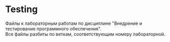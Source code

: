 # Testing

Файлы к лабораторным работам по дисциплине "Внедрение и тестирование программного обеспечения".</br>
Все файлы разбиты по веткам, соответствующим номеру лабораторной.
